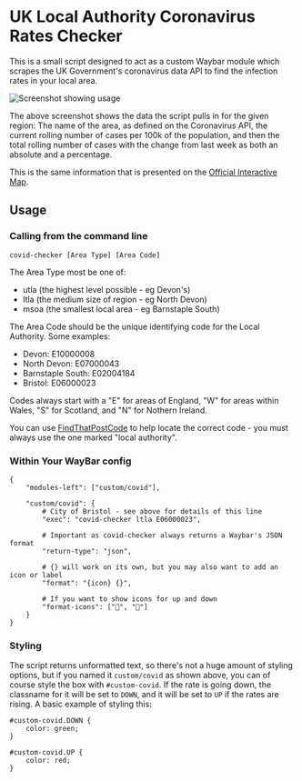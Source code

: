 
UK Local Authority Coronavirus Rates Checker
============================================

This is a small script designed to act as a custom Waybar module which
scrapes the UK Government's coronavirus data API to find the infection
rates in your local area.

![Screenshot showing usage](./screenshot)

The above screenshot shows the data the script pulls in for the given
region: The name of the area, as defined on the Coronavirus API, the
current rolling number of cases per 100k of the population, and then the
total rolling number of cases with the change from last week as both an
absolute and a percentage.

This is the same information that is presented on the [Official
Interactive Map][2].

## Usage

### Calling from the command line

```
covid-checker [Area Type] [Area Code]
```

The Area Type most be one of:
* utla (the highest level possible - eg Devon's)
* ltla (the medium size of region - eg North Devon)
* msoa (the smallest local area - eg Barnstaple South)

The Area Code should be the unique identifying code for the Local
Authority. Some examples:
* Devon: E10000008
* North Devon: E07000043
* Barnstaple South: E02004184
* Bristol: E06000023

Codes always start with a "E" for areas of England, "W" for areas within
Wales, "S" for Scotland, and "N" for Nothern Ireland.

You can use [FindThatPostCode][1] to help locate the correct code - you
must always use the one marked "local authority".

### Within Your WayBar config

```
{
    "modules-left": ["custom/covid"],

    "custom/covid": {
        # City of Bristol - see above for details of this line
        "exec": "covid-checker ltla E06000023",

        # Important as covid-checker always returns a Waybar's JSON format
        "return-type": "json",

        # {} will work on its own, but you may also want to add an icon or label
        "format": "{icon} {}",

        # If you want to show icons for up and down
        "format-icons": ["", ""]
    }
}
```

### Styling

The script returns unformatted text, so there's not a huge amount of
styling options, but if you named it `custom/covid` as shown above, you
can of course style the box with `#custom-covid`. If the rate is going
down, the classname for it will be set to `DOWN`, and it will be set to
`UP` if the rates are rising. A basic example of styling this:

```
#custom-covid.DOWN {
    color: green;
}

#custom-covid.UP {
    color: red;
}
```


[1]: https://findthatpostcode.uk/
[2]: https://coronavirus.data.gov.uk/details/interactive-map
